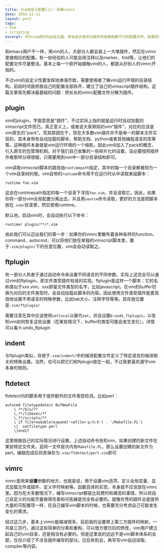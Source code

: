 ```yaml
---
title: Vim自定义配置(三)：拆解vimrc
date: 2018-12-11
layout: post
tags:
- Vim
- scripting
excerpt: 作为vim进阶的必经之路，学会逐步放弃对插件的依赖和数千行的配置文件，能更好的帮助你打造自己独特的vim
---
```


和emacs用户不一样，用vim的人，大部分人都会装上一大堆插件，然后在vimrc里做相应的配置。有一些经验的人可能会用注释以及marker、fold等，让他们的配置文件尽量整洁。基本上每一个刚开始接触vim的人，都是从抄别人的vimrc开始的。

不过vim的自定义性要发挥地淋漓尽致，需要使用者了解vim运行环境的目录结构。前段时间我把我自己的配置全部拆开，建立了自己的vimscript插件结构。这篇文章首先解决最基础的问题：把长长的vimrc配置文件分解为插件。

## plugin
vim的plugin，字面意思是“插件”，不过实际上指的就是运行时自动加载的vimscript文件而已。真正意义上，或者说大家熟知的vim“插件”，对应的应该是vim原生的“pack”。究其原因在于，现在大多数vim插件并不是单一的脚本文件实现的，其本身带有自动加载的脚本、帮助文档、python或者其他编程语言的库等等。这种插件本身就是vim运行环境的一个缩影。因此vim8加入了pack的概念，引入原生的包管理机制。对于我们自己收集的一些碎片化的设置，没必要按照插件作者那样分得很细，只需要用到vim中一部分目录结构即可。

vim读取vimscript脚本的路径由`runtimepath`指定，其中的每一个目录都被视为一个vim目录树的根。vim自带的`runtime`命令用于在运行时从中读取某组脚本：

```vim
runtime foo.vim
```
这会在runtimepath指定的每一个目录下寻找`foo.vim`，并且读取它。因此，如果你将一部分vim全局配置分离出去，并且用`source`命令读取，更好的方法是把脚本放在`.vim/`目录里，然后使用runtime。

默认地，启动vim时，会自动执行以下命令：

```vim
runtime! plugin/**/*.vim
```

由此我们可以迈出我们的第一步：如果你的vimrc里散布着各种各样的function、command、autocmd，可以将他们放在单独的vimscript脚本里，置于`.vim/plugin/`下的任意位置，vim会自动读取之。

## ftplugin
有一部分人热衷于通过自动命令来设置不同语言的不同参数。实际上这完全可以通过vim的ftplugin，即文件类型插件轻易的实现。ftplugin是这样一个脚本：它的名称类似于xxx.vim，xxx即是文件类型的名字，比如javascript。在vim的buffer切换为对应的文件类型时，会自动加载此脚本的内容。因此使用文件类型插件能更高效地设置不用语言的特殊参数，比如tab大小，注释字符等等。其存放位置是`.vim/ftplugin/`

需要注意在其中应该使用`setlocal`以替代`set`，并且设置`b:undo_ftplugin`，以告知vim如何恢复这些设置（在某些情况下，buffer的类型可能会发生变化）。详情可以看:h undo_ftplugin

## indent
与ftplugin类似，存放于`.vim/indent/`中的缩进配置文件定义了特定语言的缩进相关的特殊设置。当然，也可以把它们和ftplugin放在一起，不过我更喜欢遵守vim本身的规则。

## ftdetect
ftdetect内的脚本用于提供额外的文件类型检测。比如perl：

```vim
autocmd filetypedetect BufNewFile
    \ ?*/bin/?*
    \,?*/libexec/?*
    \,?*/scripts/?*
    \ if filereadable(expand('<afile>:p:h:h') . '/Makefile.PL')
    \|  setfiletype perl
    \|endif
```

这里根据自己的实际情况进行设置，上述自动命令告知vim，如果创建的新文件在某些特定文件夹，且同一文件层次内有`Makefile.PL`，那么设置创建的新文件为perl。编辑完成后将其保存为`.vim/ftdetect/perl.vim`即可

## vimrc

vimrc是用来**设置**参数的地方，也就是说，用于设置vim选项、定义全局变量、显式加载文件或插件、定义字符映射等。函数具体的实现，本身就不应该放在vimrc里。因为在大多数情况下，编写vimscript都是比较费时和痛苦的事情，所以将自己自定义的功能尽量做得完善和可拓展是完全有必要的。就像优秀的插件总是提供大量的可配置项一样，在自己编写vim脚本的时候，也需要充分考虑自己可能发生变化的需求。

经过这几步，基本上vimrc能缩减很多。目前我的设置带上第三方插件的映射，一共是三百行。通过这些简单的分离和重构，可以很方便日后的修改，vim用户建立起自己的vim目录，还是相当有必要的。但是这里说的远远不是vim脚本体系的全部，仅仅介绍了不涉及插件编写的部分。日后有机会，再写写vim自动读取、compiler等内容。
